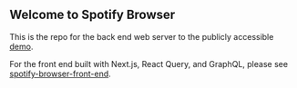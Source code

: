 ## Welcome to Spotify Browser

This is the repo for the back end web server to the publicly accessible [demo](https://justin-yee-spotify-browser-front-end.netlify.app).

For the front end built with Next.js, React Query, and GraphQL, please see [spotify-browser-front-end](https://github.com/butteredcorn/spotify-browser-front-end).
